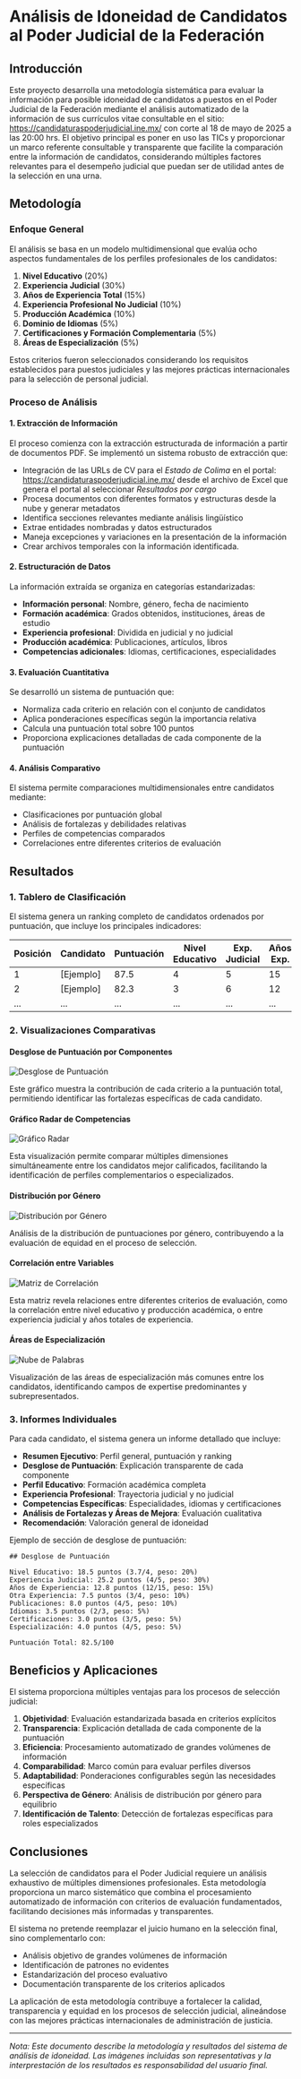 # Análisis de Idoneidad de Candidatos al Poder Judicial de la Federación

## Introducción

Este proyecto desarrolla una metodología sistemática para evaluar la información para posible idoneidad de candidatos a puestos en el Poder Judicial de la Federación mediante el análisis automatizado de la información de sus currículos vitae consultable en el sitio: https://candidaturaspoderjudicial.ine.mx/ con corte al 18 de mayo de 2025 a las 20:00 hrs. El objetivo principal es poner en uso las TICs y proporcionar un marco referente consultable y transparente que facilite la comparación entre la información de candidatos, considerando múltiples factores relevantes para el desempeño judicial que puedan ser de utilidad antes de la selección en una urna.

## Metodología

### Enfoque General

El análisis se basa en un modelo multidimensional que evalúa ocho aspectos fundamentales de los perfiles profesionales de los candidatos:

1. **Nivel Educativo** (20%)
2. **Experiencia Judicial** (30%)
3. **Años de Experiencia Total** (15%)
4. **Experiencia Profesional No Judicial** (10%)
5. **Producción Académica** (10%)
6. **Dominio de Idiomas** (5%)
7. **Certificaciones y Formación Complementaria** (5%)
8. **Áreas de Especialización** (5%)

Estos criterios fueron seleccionados considerando los requisitos establecidos para puestos judiciales y las mejores prácticas internacionales para la selección de personal judicial.

### Proceso de Análisis

#### 1. Extracción de Información

El proceso comienza con la extracción estructurada de información a partir de documentos PDF. Se implementó un sistema robusto de extracción que:

- Integración de las URLs de CV para el *Estado de Colima* en el portal: https://candidaturaspoderjudicial.ine.mx/ desde el archivo de Excel que genera el portal al seleccionar *Resultados por cargo* 
- Procesa documentos con diferentes formatos y estructuras desde la nube y generar metadatos
- Identifica secciones relevantes mediante análisis lingüístico
- Extrae entidades nombradas y datos estructurados
- Maneja excepciones y variaciones en la presentación de la información
- Crear archivos temporales con la información identificada. 

#### 2. Estructuración de Datos

La información extraída se organiza en categorías estandarizadas:

- **Información personal**: Nombre, género, fecha de nacimiento
- **Formación académica**: Grados obtenidos, instituciones, áreas de estudio
- **Experiencia profesional**: Dividida en judicial y no judicial
- **Producción académica**: Publicaciones, artículos, libros
- **Competencias adicionales**: Idiomas, certificaciones, especialidades

#### 3. Evaluación Cuantitativa

Se desarrolló un sistema de puntuación que:

- Normaliza cada criterio en relación con el conjunto de candidatos
- Aplica ponderaciones específicas según la importancia relativa
- Calcula una puntuación total sobre 100 puntos
- Proporciona explicaciones detalladas de cada componente de la puntuación

#### 4. Análisis Comparativo

El sistema permite comparaciones multidimensionales entre candidatos mediante:

- Clasificaciones por puntuación global
- Análisis de fortalezas y debilidades relativas
- Perfiles de competencias comparados
- Correlaciones entre diferentes criterios de evaluación

## Resultados

### 1. Tablero de Clasificación

El sistema genera un ranking completo de candidatos ordenados por puntuación, que incluye los principales indicadores:

| Posición | Candidato | Puntuación | Nivel Educativo | Exp. Judicial | Años Exp. | Género |
|----------|-----------|------------|-----------------|---------------|-----------|--------|
| 1 | [Ejemplo] | 87.5 | 4 | 5 | 15 | M |
| 2 | [Ejemplo] | 82.3 | 3 | 6 | 12 | F |
| ... | ... | ... | ... | ... | ... | ... |

### 2. Visualizaciones Comparativas

#### Desglose de Puntuación por Componentes

![Desglose de Puntuación](/_images/competencias2.png)

Este gráfico muestra la contribución de cada criterio a la puntuación total, permitiendo identificar las fortalezas específicas de cada candidato.

#### Gráfico Radar de Competencias

![Gráfico Radar](/_images/competencias.png)

Esta visualización permite comparar múltiples dimensiones simultáneamente entre los candidatos mejor calificados, facilitando la identificación de perfiles complementarios o especializados.

#### Distribución por Género

![Distribución por Género](/_images/genero.png)

Análisis de la distribución de puntuaciones por género, contribuyendo a la evaluación de equidad en el proceso de selección.

#### Correlación entre Variables

![Matriz de Correlación](/_images/correlacion.png)

Esta matriz revela relaciones entre diferentes criterios de evaluación, como la correlación entre nivel educativo y producción académica, o entre experiencia judicial y años totales de experiencia.

#### Áreas de Especialización

![Nube de Palabras](/_images/areascomunes.png)

Visualización de las áreas de especialización más comunes entre los candidatos, identificando campos de expertise predominantes y subrepresentados.

### 3. Informes Individuales

Para cada candidato, el sistema genera un informe detallado que incluye:

- **Resumen Ejecutivo**: Perfil general, puntuación y ranking
- **Desglose de Puntuación**: Explicación transparente de cada componente
- **Perfil Educativo**: Formación académica completa
- **Experiencia Profesional**: Trayectoria judicial y no judicial
- **Competencias Específicas**: Especialidades, idiomas y certificaciones
- **Análisis de Fortalezas y Áreas de Mejora**: Evaluación cualitativa
- **Recomendación**: Valoración general de idoneidad

Ejemplo de sección de desglose de puntuación:

```
## Desglose de Puntuación

Nivel Educativo: 18.5 puntos (3.7/4, peso: 20%)
Experiencia Judicial: 25.2 puntos (4/5, peso: 30%)
Años de Experiencia: 12.8 puntos (12/15, peso: 15%)
Otra Experiencia: 7.5 puntos (3/4, peso: 10%)
Publicaciones: 8.0 puntos (4/5, peso: 10%)
Idiomas: 3.5 puntos (2/3, peso: 5%)
Certificaciones: 3.0 puntos (3/5, peso: 5%)
Especialización: 4.0 puntos (4/5, peso: 5%)

Puntuación Total: 82.5/100
```

## Beneficios y Aplicaciones

El sistema proporciona múltiples ventajas para los procesos de selección judicial:

1. **Objetividad**: Evaluación estandarizada basada en criterios explícitos
2. **Transparencia**: Explicación detallada de cada componente de la puntuación
3. **Eficiencia**: Procesamiento automatizado de grandes volúmenes de información
4. **Comparabilidad**: Marco común para evaluar perfiles diversos
5. **Adaptabilidad**: Ponderaciones configurables según las necesidades específicas
6. **Perspectiva de Género**: Análisis de distribución por género para equilibrio
7. **Identificación de Talento**: Detección de fortalezas específicas para roles especializados

## Conclusiones

La selección de candidatos para el Poder Judicial requiere un análisis exhaustivo de múltiples dimensiones profesionales. Esta metodología proporciona un marco sistemático que combina el procesamiento automatizado de información con criterios de evaluación fundamentados, facilitando decisiones más informadas y transparentes.

El sistema no pretende reemplazar el juicio humano en la selección final, sino complementarlo con:
- Análisis objetivo de grandes volúmenes de información
- Identificación de patrones no evidentes
- Estandarización del proceso evaluativo
- Documentación transparente de los criterios aplicados

La aplicación de esta metodología contribuye a fortalecer la calidad, transparencia y equidad en los procesos de selección judicial, alineándose con las mejores prácticas internacionales de administración de justicia.

---

*Nota: Este documento describe la metodología y resultados del sistema de análisis de idoneidad. Las imágenes incluidas son representativas y la interprestación de los resultados es responsabilidad del usuario final.*
